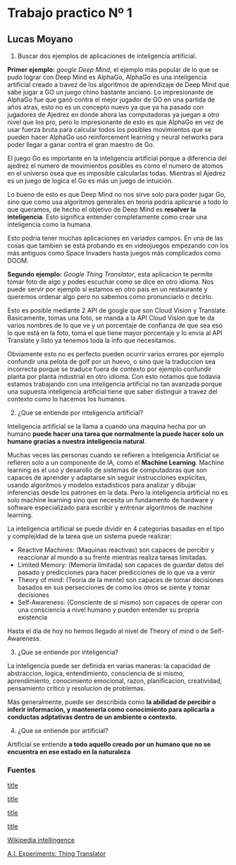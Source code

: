 # Trabajo practico Nº 1
## Lucas Moyano

1. Buscar dos ejemplos de aplicaciones de inteligencia artificial.

**Primer ejemplo:**
*google Deep Mind*, el ejemplo más popular de lo que se pudo lograr con Deep Mind es AlphaGo, AlphaGo es una inteligencia artificial creado a travez de los algoritmos de aprendizaje de Deep Mind que sabe jugar a GO un juego chino bastante anciano. Lo impresionante de AlphaGo fue que ganó contra el mejor jugador de GO en una partida de años atras, esto no es un concepto nuevo ya que ya ha pasado con jugadores de Ajedrez en donde ahora las computadoras ya juegan a otro nivel que los pro, pero lo impresionante de esto es que AlphaGo en vez de usar fuerza bruta para calcular todos los posibles movimientos que se pueden hacer AlphaGo usó reinforcement learning y neural networks para poder llegar a ganar contra el gran maestro de Go.

El juego Go es importante en la inteligencia artificial porque a diferencia del ajedrez el numero de movimientos posibles es como el numero de atomos en el universo osea que es imposible calcularlas todas. Mientras el Ajedrez es un juego de logica el Go es más un juego de intuición.

Lo bueno de esto es que Deep Mind no nos sirve solo para poder jugar Go, sino que como usa algoritmos generales en teoria podria aplicarse a todo lo que queramos, de hecho el objetivo de Deep Mind es **resolver la inteligencia**. Esto significa entender completamente como crear una inteligencia como la humana.

Esto podria tener muchas aplicaciones en variados campos. En una de las cosas que tambien se está probando es en videojuegos empezando con los más antiguos como Space Invaders hasta juegos más complicados como DOOM.

**Segundo ejemplo:**
*Google Thing Translator*, esta aplicacion te permite tomar foto de algo y podes escuchar como se dice en otro idioma. Nos puede servir por ejemplo si estamos en otro pais en un restaurante y queremos ordenar algo pero no sabemos como pronunciarlo o decirlo.

Esto es posible mediante 2 API de google que son Cloud Vision y Translate. Basicamente, tomas una foto, se manda a la API Cloud Vision que te da varios nombres de lo que ve y un porcentaje de confianza de que sea eso lo que está en la foto, toma el que tiene mayor porcentaje y lo envia al API Translate y listo ya tenemos toda la info que necesitamos. 

Obviamente esto no es perfecto pueden ocurrir varios errores por ejemplo confundir una pelota de golf por un huevo, o sino que la traduccion sea incorrecta porque se traduce fuera de contexto por ejemplo confundir planta por planta industrial en otro idioma. Con esto notamos que todavia estamos trabajando con una inteligencia artificial no tan avanzada porque una supuesta inteligencia artificial tiene que saber distinguir a travez del contexto como lo hacemos los humanos.

2. ¿Que se entiende por inteligencia artificial?

Inteligencia artificial se la llama a cuando una maquina hecha por un humano **puede hacer una tarea que normalmente la puede hacer solo un humano gracias a nuestra inteligencia natural**.

Muchas veces las personas cuando se refieren a Inteligencia Artificial se refieren solo a un componente de IA, como el **Machine Learning**. Machine learning es el uso y desarollo de sistemas de computadoras que son capaces de aprender y adaptarse sin seguir instrucciones explicitas, usando algoritmos y modelos estadisticos para analizar y dibujar inferencias desde los patrones en la data.
Pero la inteligencia artificial no es solo machine learning sino que necesita un fundamento de hardware y software especializado para escribir y entrenar algoritmos de machine learning.

La inteligencia artificial se puede dividir en 4 categorias basadas en el tipo y complejidad de la tarea que un sistema puede realizar:
- Reactive Machines: (Maquinas reactivas) son capaces de percibir y reaccionar al mundo a su frente mientras realiza tareas limitadas.
- Limited Memory: (Memoria limitada) son capaces de guardar datos del pasado y predicciones para hacer predicciones de lo que va a venir
- Theory of mind: (Teoria de la mente) son capaces de tomar decisiones basados en sus persecciones de como los otros se siente y tomar decisiones
- Self-Awareness: (Consciente de si mismo) son capaces de operar con una consciencia a nivel humano y pueden entender su propria existencia

Hasta el dia de hoy no hemos llegado al nivel de Theory of mind o de Self-Awareness.

3. ¿Que se entiende por inteligencia?

La inteligencia puede ser definida en varias maneras: la capacidad de abstraccion, logica, entendimiento, consciencia de si mismo, aprendimiento, conocimiento emocional, razon, planificacion, creatividad, pensamiento critico y resolucion de problemas.

Más generalmente, puede ser describida como **la abilidad de percibir o inferir información, y mantenerla como conocimiento para aplicarla a conductas adptativas dentro de un ambiente o contexto.**

4. ¿Que se entiende por artificial?

Artificial se entiende **a todo aquello creado por un humano que no se encuentra en ese estado en la naturaleza**

### Fuentes

[title](https://www.youtube.com/watch?v=SPsuVmCiwVQ)

[title](https://www.youtube.com/watch?v=kWmX3pd1f10)

[title](https://www.techtarget.com/searchenterpriseai/definition/AI-Artificial-Intelligence)

[title](https://builtin.com/artificial-intelligence)

[Wikipedia intellingence](https://en.wikipedia.org/wiki/Intelligence)

[A.I. Experiments: Thing Translator](https://www.youtube.com/watch?v=bH5sU7ew5V4&feature=emb_imp_woyt)
